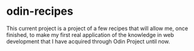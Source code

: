 # odin-recipes

This current project is a project of a few recipes that will allow me, once finished, to make my first real application of the knowledge in web development that I have acquired through Odin Project until now.